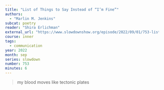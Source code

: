 ```yaml
---
title: "List of Things to Say Instead of “I’m Fine”"
authors:
  - "Marlin M. Jenkins"
subcat: poetry
reader: "Shira Erlichman"
external_url: "https://www.slowdownshow.org/episode/2022/09/01/753-list-of-things-to-say-instead-of-im-fine"
course: inner
tags:
  - communication
year: 2022
month: sep
series: slowdown
number: 753
minutes: 6
---
```


> my blood moves like tectonic plates
